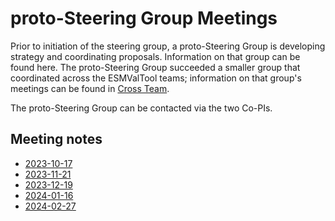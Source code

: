 proto-Steering Group Meetings
==========================

Prior to initiation of the steering group, a proto-Steering Group is developing
strategy and coordinating proposals. Information on that group can be found
here. The proto-Steering Group succeeded a smaller group that coordinated
across the ESMValTool teams; information on that group's meetings can be found
in [Cross Team](../Cross%20Team/README.md).

The proto-Steering Group can be contacted via the two Co-PIs.

Meeting notes
-------------
  - [2023-10-17](Minutes/20231017.md)
  - [2023-11-21](Minutes/20231121.md)
  - [2023-12-19](Minutes/20231219.md)
  - [2024-01-16](Minutes/20240116.md)
  - [2024-02-27](Minutes/20240227.md)
